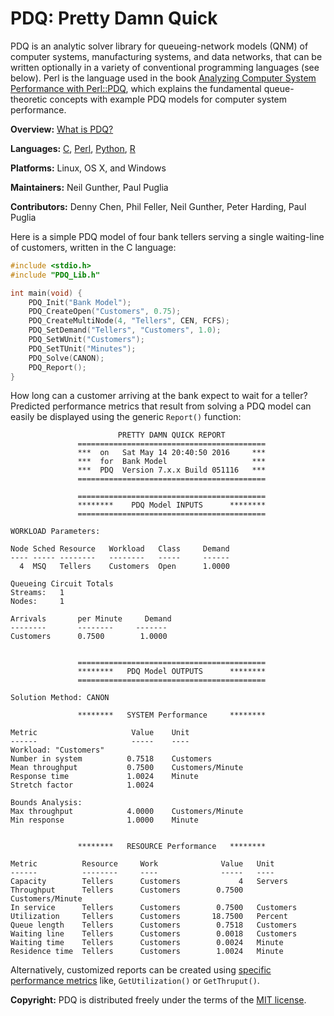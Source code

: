 # PDQ: Pretty Damn Quick 

PDQ is an analytic solver library for queueing-network models (QNM) of computer
systems, manufacturing systems, and data networks, that can be written
optionally in a variety of conventional programming languages (see below). 
Perl is the language used in the book 
[Analyzing Computer System Performance with Perl::PDQ](http://www.perfdynamics.com/iBook/ppa_new.html), 
which explains the fundamental queue-theoretic concepts with example PDQ models for computer system performance.

**Overview:**	[What is PDQ?](http://www.perfdynamics.com/Tools/PDQ.html)

**Languages:**	[C](https://en.wikibooks.org/wiki/C_Programming), 
[Perl](http://www.perfdynamics.com/Tools/PDQperl.html), 
[Python](http://www.perfdynamics.com/Tools/PDQpython.html), 
[R](http://www.perfdynamics.com/Tools/PDQ-R.html)

**Platforms:**	Linux, OS X, and Windows

**Maintainers:** Neil Gunther, Paul Puglia

**Contributors:** Denny Chen, Phil Feller, Neil Gunther, Peter Harding, Paul Puglia

Here is a simple PDQ model of four bank tellers serving a single waiting-line of customers, 
written in the C language:
```C
#include <stdio.h>
#include "PDQ_Lib.h"

int main(void) {
	PDQ_Init("Bank Model");
	PDQ_CreateOpen("Customers", 0.75);
	PDQ_CreateMultiNode(4, "Tellers", CEN, FCFS);
	PDQ_SetDemand("Tellers", "Customers", 1.0);
	PDQ_SetWUnit("Customers");
	PDQ_SetTUnit("Minutes");
	PDQ_Solve(CANON);
	PDQ_Report();   
}
```
How long can a customer arriving at the bank expect to wait for a teller? Predicted performance metrics that result from solving a PDQ model can easily be displayed
using the generic `Report()` function:
```
                        PRETTY DAMN QUICK REPORT         
               ==========================================
               ***  on   Sat May 14 20:40:50 2016     ***
               ***  for  Bank Model                   ***
               ***  PDQ  Version 7.x.x Build 051116   ***
               ==========================================

               ==========================================
               ********    PDQ Model INPUTS      ********
               ==========================================

WORKLOAD Parameters:

Node Sched Resource   Workload   Class     Demand
---- ----- --------   --------   -----     ------
  4  MSQ   Tellers    Customers  Open      1.0000

Queueing Circuit Totals
Streams:   1
Nodes:     1

Arrivals       per Minute     Demand 
--------       --------     -------
Customers      0.7500        1.0000


               ==========================================
               ********   PDQ Model OUTPUTS      ********
               ==========================================

Solution Method: CANON

               ********   SYSTEM Performance     ********

Metric                     Value    Unit
------                     -----    ----
Workload: "Customers"
Number in system          0.7518    Customers
Mean throughput           0.7500    Customers/Minute
Response time             1.0024    Minute
Stretch factor            1.0024

Bounds Analysis:
Max throughput            4.0000    Customers/Minute
Min response              1.0000    Minute


               ********   RESOURCE Performance   ********

Metric          Resource     Work              Value   Unit
------          --------     ----              -----   ----
Capacity        Tellers      Customers             4   Servers
Throughput      Tellers      Customers        0.7500   Customers/Minute
In service      Tellers      Customers        0.7500   Customers
Utilization     Tellers      Customers       18.7500   Percent
Queue length    Tellers      Customers        0.7518   Customers
Waiting line    Tellers      Customers        0.0018   Customers
Waiting time    Tellers      Customers        0.0024   Minute
Residence time  Tellers      Customers        1.0024   Minute
```
Alternatively, customized reports can be created using [specific performance metrics](http://www.perfdynamics.com/Tools/PDQman.html) 
like, `GetUtilization()` or `GetThruput()`.

**Copyright:**
PDQ is distributed freely under the terms of the [MIT license](https://en.wikipedia.org/wiki/MIT_License#License_terms).

